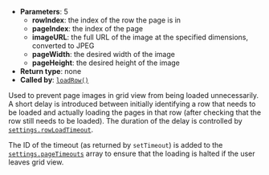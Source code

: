 * **Parameters**: 5
    * **rowIndex**: the index of the row the page is in
    * **pageIndex**: the index of the page
    * **imageURL**: the full URL of the image at the specified dimensions,
      converted to JPEG
    * **pageWidth**: the desired width of the image
    * **pageHeight**: the desired height of the image
* **Return type**: none
* **Called by**: [`loadRow()`](#loadRow)

Used to prevent page images in grid view from being loaded unnecessarily. A
short delay is introduced between initially identifying a row that needs to be
loaded and actually loading the pages in that row (after checking that the row
still needs to be loaded). The duration of the delay is controlled by
[`settings.rowLoadTimeout`](#MONKEY).

The ID of the timeout (as returned by `setTimeout`) is added to the
[`settings.pageTimeouts`](#MONKEY) array to ensure that the loading is halted
if the user leaves grid view.
